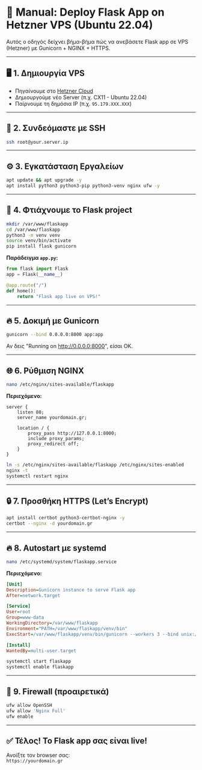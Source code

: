 # 🚀 Manual: Deploy Flask App on Hetzner VPS (Ubuntu 22.04)

Αυτός ο οδηγός δείχνει βήμα-βήμα πώς να ανεβάσετε Flask app σε VPS (Hetzner) με Gunicorn + NGINX + HTTPS.

---

## 🖥️ 1. Δημιουργία VPS
- Πηγαίνουμε στο [Hetzner Cloud](https://console.hetzner.cloud/)
- Δημιουργούμε νέο Server (π.χ. CX11 - Ubuntu 22.04)
- Παίρνουμε τη δημόσια IP (π.χ. `95.179.XXX.XXX`)

---

## 🔐 2. Συνδεόμαστε με SSH

```bash
ssh root@your.server.ip
```

---

## ⚙️ 3. Εγκατάσταση Εργαλείων

```bash
apt update && apt upgrade -y
apt install python3 python3-pip python3-venv nginx ufw -y
```

---

## 🐍 4. Φτιάχνουμε το Flask project

```bash
mkdir /var/www/flaskapp
cd /var/www/flaskapp
python3 -m venv venv
source venv/bin/activate
pip install flask gunicorn
```

**Παράδειγμα `app.py`:**

```python
from flask import Flask
app = Flask(__name__)

@app.route("/")
def home():
    return "Flask app live on VPS!"
```

---

## 🔥 5. Δοκιμή με Gunicorn

```bash
gunicorn --bind 0.0.0.0:8000 app:app
```

Αν δεις "Running on http://0.0.0.0:8000", είσαι ΟΚ.

---

## 🌐 6. Ρύθμιση NGINX

```bash
nano /etc/nginx/sites-available/flaskapp
```

**Περιεχόμενο:**

```nginx
server {
    listen 80;
    server_name yourdomain.gr;

    location / {
        proxy_pass http://127.0.0.1:8000;
        include proxy_params;
        proxy_redirect off;
    }
}
```

```bash
ln -s /etc/nginx/sites-available/flaskapp /etc/nginx/sites-enabled
nginx -t
systemctl restart nginx
```

---

## 🔒 7. Προσθήκη HTTPS (Let’s Encrypt)

```bash
apt install certbot python3-certbot-nginx -y
certbot --nginx -d yourdomain.gr
```

---

## 🔥 8. Autostart με systemd

```bash
nano /etc/systemd/system/flaskapp.service
```

**Περιεχόμενο:**

```ini
[Unit]
Description=Gunicorn instance to serve Flask app
After=network.target

[Service]
User=root
Group=www-data
WorkingDirectory=/var/www/flaskapp
Environment="PATH=/var/www/flaskapp/venv/bin"
ExecStart=/var/www/flaskapp/venv/bin/gunicorn --workers 3 --bind unix:/var/www/flaskapp/flaskapp.sock app:app

[Install]
WantedBy=multi-user.target
```

```bash
systemctl start flaskapp
systemctl enable flaskapp
```

---

## 🧱 9. Firewall (προαιρετικά)

```bash
ufw allow OpenSSH
ufw allow 'Nginx Full'
ufw enable
```

---

## ✅ Τέλος! Το Flask app σας είναι live!

Ανοίξτε τον browser σας:  
`https://yourdomain.gr`

